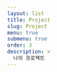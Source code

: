 ```yaml
---
layout: list
title: Project
slug: Project
menu: true
submenu: true
order: 3
description: >
  나의 프로젝트
---
```

